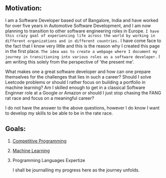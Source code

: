 ## Motivation:
I am a Software Developer based out of Bangalore, India and have worked for over five years in Automotive Software Development, and I am now planning to transition to other software engineering roles in Europe. ```I have this crazy goal of experiencing life across the world by working in different organizations and in different countries.``` I have come face to the fact that I know very little and this is the reason why I created this page in the first place. ```The idea was to create a webpage where I document my journey in transitioning into various roles as a software developer.``` I am writing this solely from the perspective of 'the present me'.

What makes one a great software developer and how can one prepare themselves for the challenges that lies in such a career? Should I solve Leetcode problems or should I rather focus on building a portfolio in machine learning? Am I skilled enough to get in a classical Software Enginner role at a Google or Amazon or should I just stop chasing the FANG rat race and focus on a meaningful career? 

I do not have the answer to the above questions, however I do know I want to develop my skills to be able to be in the rate race.

## Goals:
1. [Competitive Programming](https://github.com/IshanRoyChowdhury/Data-Structure-and-Algorithms)
2. [Machine Learning](https://github.com/IshanRoyChowdhury/MachineLearning)
3. Programming Languages Expertize

   I shall be journalling my progress here as the journey unfolds.






